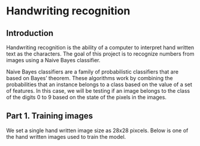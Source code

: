 # Handwriting recognition
## Introduction
Handwriting recognition is the ability of a computer to interpret hand written text as the characters. The goal of this project is to recognize numbers from images using a Naive Bayes classifier.

Naive Bayes classifiers are a family of probabilistic classifiers that are based on Bayes’ theorem. These algorithms work by combining the probabilities that an instance belongs to a class based on the value of a set of features. In this case, we will be testing if an image belongs to the class of the digits 0 to 9 based on the state of the pixels in the images.


## Part 1. Training images
We set a single hand written image size as 28x28 pixcels. Below is one of the hand written images used to train the model. 
